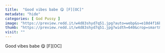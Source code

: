 ```yaml
---
title:  "Good vibes babe 😋 [F][OC]"
metadate: "hide"
categories: [ God Pussy ]
image: "https://preview.redd.it/w4d83shyd7q51.jpg?auto=webp&s=e10d4f16b782fba2233e915f94c81ea45dd572f6"
thumb: "https://preview.redd.it/w4d83shyd7q51.jpg?width=640&crop=smart&auto=webp&s=7c4f896b4dd4712a4f983324ed7a71d83772b3b4"
visit: ""
---
```

Good vibes babe 😋 [F][OC]
